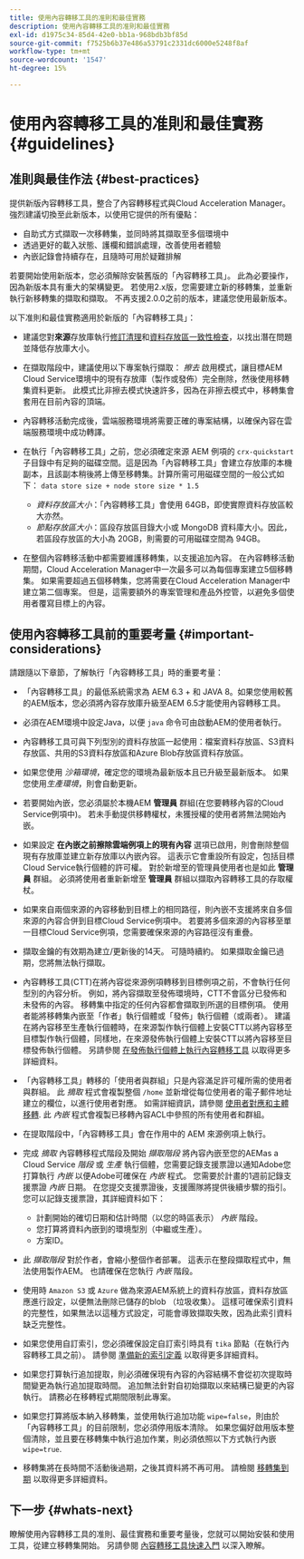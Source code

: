 ```yaml
---
title: 使用內容轉移工具的准則和最佳實務
description: 使用內容轉移工具的准則和最佳實務
exl-id: d1975c34-85d4-42e0-bb1a-968bdb3bf85d
source-git-commit: f7525b6b37e486a53791c2331dc6000e5248f8af
workflow-type: tm+mt
source-wordcount: '1547'
ht-degree: 15%

---
```


# 使用內容轉移工具的准則和最佳實務 {#guidelines}

## 准則與最佳作法 {#best-practices}

<!-- Alexandru: hiding for now

>[!CONTEXTUALHELP]
>id="aemcloud_ctt_guidelines"
>title="Guidelines and Best Practices"
>abstract="Review guidelines and best practices to use the Content Transfer tool including revision cleanup tasks, Disk space considerations and more."
>additional-url="https://experienceleague.adobe.com/docs/experience-manager-cloud-service/content/migration-journey/cloud-migration/content-transfer-tool/getting-started-content-transfer-tool.html" text="Important Considerations for using Content Transfer Tool"
>additional-url="https://experienceleague.adobe.com/docs/experience-manager-cloud-service/content/migration-journey/cloud-migration/content-transfer-tool/user-mapping-and-migration.md#important-considerations" text="Important Considerations when Mapping and Migrating Users" 

-->

提供新版內容轉移工具，整合了內容轉移程式與Cloud Acceleration Manager。 強烈建議切換至此新版本，以使用它提供的所有優點：

* 自助式方式擷取一次移轉集，並同時將其擷取至多個環境中
* 透過更好的載入狀態、護欄和錯誤處理，改善使用者體驗
* 內嵌記錄會持續存在，且隨時可用於疑難排解

若要開始使用新版本，您必須解除安裝舊版的「內容轉移工具」。 此為必要操作，因為新版本具有重大的架構變更。 若使用2.x版，您需要建立新的移轉集，並重新執行新移轉集的擷取和擷取。
不再支援2.0.0之前的版本，建議您使用最新版本。

以下准則和最佳實務適用於新版的「內容轉移工具」：

* 建議您對&#x200B;**來源**&#x200B;存放庫執行[修訂清理](https://experienceleague.adobe.com/docs/experience-manager-65/deploying/deploying/revision-cleanup.html)和[資料存放區一致性檢查](https://helpx.adobe.com/tw/experience-manager/kb/How-to-run-a-datastore-consistency-check-via-oak-run-AEM.html)，以找出潛在問題並降低存放庫大小。

* 在擷取階段中，建議使用以下專案執行擷取： *擦去* 啟用模式，讓目標AEM Cloud Service環境中的現有存放庫（製作或發佈）完全刪除，然後使用移轉集資料更新。 此模式比非擦去模式快速許多，因為在非擦去模式中，移轉集會套用在目前內容的頂端。

* 內容轉移活動完成後，雲端服務環境將需要正確的專案結構，以確保內容在雲端服務環境中成功轉譯。

* 在執行「內容轉移工具」之前，您必須確定來源 AEM 例項的 `crx-quickstart` 子目錄中有足夠的磁碟空間。這是因為「內容轉移工具」會建立存放庫的本機副本，且該副本稍後將上傳至移轉集。計算所需可用磁碟空間的一般公式如下：
  `data store size + node store size * 1.5`

   * *資料存放區大小*：「內容轉移工具」會使用 64GB，即使實際資料存放區較大亦然。
   * *節點存放區大小*：區段存放區目錄大小或 MongoDB 資料庫大小。因此，若區段存放區的大小為 20GB，則需要的可用磁碟空間為 94GB。

* 在整個內容轉移活動中都需要維護移轉集，以支援追加內容。 在內容轉移活動期間，Cloud Acceleration Manager中一次最多可以為每個專案建立5個移轉集。 如果需要超過五個移轉集，您將需要在Cloud Acceleration Manager中建立第二個專案。 但是，這需要額外的專案管理和產品外控管，以避免多個使用者覆寫目標上的內容。

## 使用內容轉移工具前的重要考量 {#important-considerations}

請跟隨以下章節，了解執行「內容轉移工具」時的重要考量：

* 「內容轉移工具」的最低系統需求為 AEM 6.3 + 和 JAVA 8。如果您使用較舊的AEM版本，您必須將內容存放庫升級至AEM 6.5才能使用內容轉移工具。

* 必須在AEM環境中設定Java，以便 `java` 命令可由啟動AEM的使用者執行。

* 內容轉移工具可與下列型別的資料存放區一起使用：檔案資料存放區、S3資料存放區、共用的S3資料存放區和Azure Blob存放區資料存放區。

* 如果您使用 *沙箱環境*，確定您的環境為最新版本且已升級至最新版本。 如果您使用&#x200B;*生產環境*，則會自動更新。

* 若要開始內嵌，您必須屬於本機AEM **管理員** 群組(在您要轉移內容的Cloud Service例項中)。 若未手動提供移轉權杖，未獲授權的使用者將無法開始內嵌。

* 如果設定 **在內嵌之前擦除雲端例項上的現有內容** 選項已啟用，則會刪除整個現有存放庫並建立新存放庫以內嵌內容。 這表示它會重設所有設定，包括目標Cloud Service執行個體的許可權。 對於新增至的管理員使用者也是如此 **管理員** 群組。 必須將使用者重新新增至 **管理員** 群組以擷取內容轉移工具的存取權杖。

* 如果來自兩個來源的內容移動到目標上的相同路徑，則內嵌不支援將來自多個來源的內容合併到目標Cloud Service例項中。 若要將多個來源的內容移至單一目標Cloud Service例項，您需要確保來源的內容路徑沒有重疊。

* 擷取金鑰的有效期為建立/更新後的14天。 可隨時續約。 如果擷取金鑰已過期，您將無法執行擷取。

* 內容轉移工具(CTT)在將內容從來源例項轉移到目標例項之前，不會執行任何型別的內容分析。 例如，將內容擷取至發佈環境時，CTT不會區分已發佈和未發佈的內容。 移轉集中指定的任何內容都會擷取到所選的目標例項。 使用者能將移轉集內嵌至「作者」執行個體或「發佈」執行個體（或兩者）。 建議在將內容移至生產執行個體時，在來源製作執行個體上安裝CTT以將內容移至目標製作執行個體，同樣地，在來源發佈執行個體上安裝CTT以將內容移至目標發佈執行個體。 另請參閱 [在發佈執行個體上執行內容轉移工具](https://experienceleague.adobe.com/docs/experience-manager-cloud-service/content/migration-journey/cloud-migration/content-transfer-tool/getting-started-content-transfer-tool.html#running-tool) 以取得更多詳細資料。

* 「內容轉移工具」轉移的「使用者與群組」只是內容滿足許可權所需的使用者與群組。 此 _摘取_ 程式會複製整個 `/home` 並新增從每位使用者的電子郵件地址建立的欄位，以進行使用者對應。 如需詳細資訊，請參閱 [使用者對應和主體移轉](/help/journey-migration/content-transfer-tool/using-content-transfer-tool/user-mapping-and-migration.md). 此 _內嵌_ 程式會複製已移轉內容ACL中參照的所有使用者和群組。

* 在提取階段中，「內容轉移工具」會在作用中的 AEM 來源例項上執行。

* 完成 *摘取* 內容轉移程式階段及開始 *擷取階段* 將內容內嵌至您的AEMas a Cloud Service *階段* 或 *生產* 執行個體，您需要記錄支援票證以通知Adobe您打算執行 *內嵌* 以便Adobe可確保在 *內嵌* 程式。 您需要於計畫的1週前記錄支援票證 *內嵌* 日期。 在您提交支援票證後，支援團隊將提供後續步驟的指引。 您可以記錄支援票證，其詳細資料如下：

   * 計劃開始的確切日期和估計時間（以您的時區表示） *內嵌* 階段。
   * 您打算將資料內嵌到的環境型別（中繼或生產）。
   * 方案ID。

* 此 *擷取階段* 對於作者，會縮小整個作者部署。 這表示在整段擷取程式中，無法使用製作AEM。 也請確保在您執行 *內嵌* 階段。

* 使用時 `Amazon S3` 或 `Azure` 做為來源AEM系統上的資料存放區，資料存放區應進行設定，以便無法刪除已儲存的blob （垃圾收集）。 這樣可確保索引資料的完整性，如果無法以這種方式設定，可能會導致擷取失敗，因為此索引資料缺乏完整性。

* 如果您使用自訂索引，您必須確保設定自訂索引時具有 `tika` 節點（在執行內容轉移工具之前）。 請參閱 [準備新的索引定義](https://experienceleague.adobe.com/docs/experience-manager-cloud-service/operations/indexing.html#preparing-the-new-index-definition) 以取得更多詳細資料。

* 如果您打算執行追加提取，則必須確保現有內容的內容結構不會從初次提取時間變更為執行追加提取時間。 追加無法針對自初始擷取以來結構已變更的內容執行。 請務必在移轉程式期間限制此專案。

* 如果您打算將版本納入移轉集，並使用執行追加功能 `wipe=false`，則由於「內容轉移工具」的目前限制，您必須停用版本清除。 如果您偏好啟用版本整個清除，並且要在移轉集中執行追加作業，則必須依照以下方式執行內嵌 `wipe=true`.

* 移轉集將在長時間不活動後過期，之後其資料將不再可用。 請檢閱 [移轉集到期](https://experienceleague.adobe.com/docs/experience-manager-cloud-service/content/migration-journey/cloud-migration/content-transfer-tool/overview-content-transfer-tool.html#migration-set-expiry) 以取得更多詳細資料。

## 下一步 {#whats-next}

瞭解使用內容轉移工具的准則、最佳實務和重要考量後，您就可以開始安裝和使用工具，從建立移轉集開始。 另請參閱 [內容轉移工具快速入門](/help/journey-migration/content-transfer-tool/using-content-transfer-tool/getting-started-content-transfer-tool.md) 以深入瞭解。
